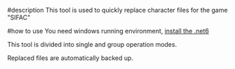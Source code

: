 ﻿#description
This tool is used to quickly replace character files for the game "SIFAC"

#how to use
You need windows running environment, [install the .net6](https://dotnet.microsoft.com/zh-cn/download/dotnet/6.0)

This tool is divided into single and group operation modes.

Replaced files are automatically backed up.